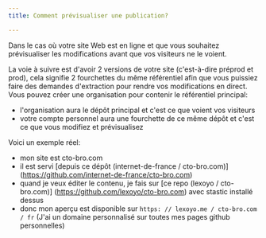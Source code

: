 ```yaml
---
title: Comment prévisualiser une publication?

---
```

Dans le cas où votre site Web est en ligne et que vous souhaitez prévisualiser les modifications avant que vos visiteurs ne le voient.

La voie à suivre est d'avoir 2 versions de votre site (c'est-à-dire préprod et prod), cela signifie 2 fourchettes du même référentiel afin que vous puissiez faire des demandes d'extraction pour rendre vos modifications en direct. Vous pouvez créer une organisation pour contenir le référentiel principal:

* l'organisation aura le dépôt principal et c'est ce que voient vos visiteurs
* votre compte personnel aura une fourchette de ce même dépôt et c'est ce que vous modifiez et prévisualisez

Voici un exemple réel:

* mon site est cto-bro.com
* il est servi [depuis ce dépôt (internet-de-france / cto-bro.com)] (https://github.com/internet-de-france/cto-bro.com)
* quand je veux éditer le contenu, je fais sur [ce repo (lexoyo / cto-bro.com)] (https://github.com/lexoyo/cto-bro.com) avec stastic installé dessus
* donc mon aperçu est disponible sur `https: // lexoyo.me / cto-bro.com / fr` (J'ai un domaine personnalisé sur toutes mes pages github personnelles)